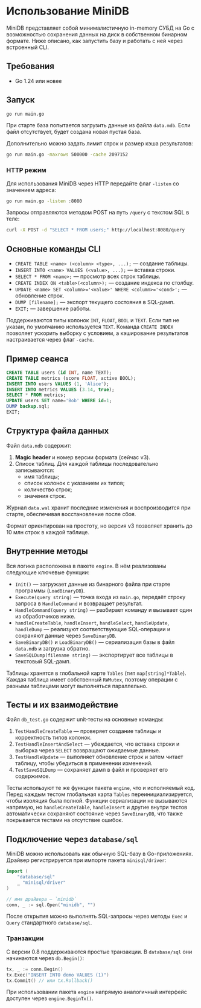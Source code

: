 # Использование MiniDB

MiniDB представляет собой минималистичную in-memory СУБД на Go с возможностью сохранения данных на диск в собственном бинарном формате. Ниже описано, как запустить базу и работать с ней через встроенный CLI.

## Требования
- Go 1.24 или новее

## Запуск
```bash
go run main.go
```
При старте база попытается загрузить данные из файла `data.mdb`. Если файл отсутствует, будет создана новая пустая база.

Дополнительно можно задать лимит строк и размер кэша результатов:

```bash
go run main.go -maxrows 500000 -cache 2097152
```

### HTTP режим

Для использования MiniDB через HTTP передайте флаг `-listen` со значением адреса:

```bash
go run main.go -listen :8080
```

Запросы отправляются методом POST на путь `/query` с текстом SQL в теле:

```bash
curl -X POST -d "SELECT * FROM users;" http://localhost:8080/query
```

## Основные команды CLI
- `CREATE TABLE <name> (<column> <type>, ...);` — создание таблицы.
- `INSERT INTO <name> VALUES (<value>, ...);` — вставка строки.
- `SELECT * FROM <name>;` — просмотр всех строк таблицы.
- `CREATE INDEX ON <table>(<column>);` — создание индекса по столбцу.
- `UPDATE <name> SET <column>='<value>' WHERE <column>='<cond>';` — обновление строк.
- `DUMP [filename];` — экспорт текущего состояния в SQL‑дамп.
- `EXIT;` — завершение работы.

Поддерживаются типы колонок `INT`, `FLOAT`, `BOOL` и `TEXT`. Если тип не указан, по умолчанию используется `TEXT`.
Команда `CREATE INDEX` позволяет ускорить выборку с условием, а кэширование результатов настраивается через флаг `-cache`.

## Пример сеанса
```sql
CREATE TABLE users (id INT, name TEXT);
CREATE TABLE metrics (score FLOAT, active BOOL);
INSERT INTO users VALUES (1, 'Alice');
INSERT INTO metrics VALUES (3.14, true);
SELECT * FROM metrics;
UPDATE users SET name='Bob' WHERE id=1;
DUMP backup.sql;
EXIT;
```

## Структура файла данных
Файл `data.mdb` содержит:
1. **Magic header** и номер версии формата (сейчас v3).
2. Список таблиц. Для каждой таблицы последовательно записываются:
   - имя таблицы;
   - список колонок с указанием их типов;
   - количество строк;
   - значения строк.

Журнал `data.wal` хранит последние изменения и воспроизводится при старте,
обеспечивая восстановление после сбоя.

Формат ориентирован на простоту, но версия v3 позволяет хранить до 10 млн строк в каждой таблице.

## Внутренние методы

Вся логика расположена в пакете `engine`. В нём реализованы следующие ключевые функции:

- `Init()` — загружает данные из бинарного файла при старте программы (`LoadBinaryDB`).
- `Execute(query string)` — точка входа из `main.go`, передаёт строку запроса в `HandleCommand` и возвращает результат.
- `HandleCommand(query string)` — разбирает команду и вызывает один из обработчиков ниже.
- `handleCreateTable`, `handleInsert`, `handleSelect`, `handleUpdate`, `handleDump` — реализуют соответствующие SQL‑операции и сохраняют данные через `SaveBinaryDB`.
- `SaveBinaryDB()` и `LoadBinaryDB()` — сериализация базы в файл `data.mdb` и загрузка обратно.
- `SaveSQLDump(filename string)` — экспортирует все таблицы в текстовый SQL‑дамп.

Таблицы хранятся в глобальной карте `Tables` (тип `map[string]*Table`).
Каждая таблица имеет собственный `RWMutex`, поэтому операции с разными таблицами могут выполняться параллельно.

## Тесты и их взаимодействие

Файл `db_test.go` содержит unit‑тесты на основные команды:

1. `TestHandleCreateTable` — проверяет создание таблицы и корректность типов колонок.
2. `TestHandleInsertAndSelect` — убеждается, что вставка строки и выборка через `SELECT` возвращают ожидаемые данные.
3. `TestHandleUpdate` — выполняет обновление строк и затем читает таблицу, чтобы убедиться в применении изменений.
4. `TestSaveSQLDump` — сохраняет дамп в файл и проверяет его содержимое.

Тесты используют те же функции пакета `engine`, что и исполняемый код. Перед каждым тестом глобальная карта `Tables` переинициализируется, чтобы изоляция была полной. Функции сериализации не вызываются напрямую, но `handleCreateTable`, `handleInsert` и другие внутри тестов автоматически сохраняют состояние через `SaveBinaryDB`, что также покрывается тестами на отсутствие ошибок.

## Подключение через `database/sql`

MiniDB можно использовать как обычную SQL-базу в Go-приложениях. Драйвер регистрируется при импорте пакета `minisql/driver`:

```go
import (
    "database/sql"
    _ "minisql/driver"
)

// имя драйвера — `minidb`
conn, _ := sql.Open("minidb", "")
```

После открытия можно выполнять SQL-запросы через методы `Exec` и `Query` стандартного `database/sql`.

### Транзакции

С версии 0.8 поддерживаются простые транзакции. В `database/sql` они начинаются через `db.Begin()`:

```go
tx, _ := conn.Begin()
tx.Exec("INSERT INTO demo VALUES (1)")
tx.Commit() // или tx.Rollback()
```

При использовании пакета `engine` напрямую аналогичный интерфейс доступен через `engine.BeginTx()`.
